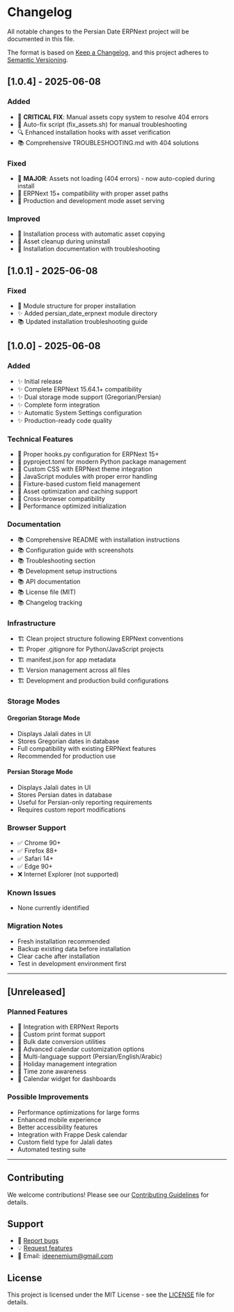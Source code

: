# Changelog

All notable changes to the Persian Date ERPNext project will be documented in this file.

The format is based on [Keep a Changelog](https://keepachangelog.com/en/1.0.0/),
and this project adheres to [Semantic Versioning](https://semver.org/spec/v2.0.0.html).

## [1.0.4] - 2025-06-08

### Added
- 🔧 **CRITICAL FIX**: Manual assets copy system to resolve 404 errors
- 📜 Auto-fix script (fix_assets.sh) for manual troubleshooting
- 🔍 Enhanced installation hooks with asset verification
- 📚 Comprehensive TROUBLESHOOTING.md with 404 solutions

### Fixed
- 🐛 **MAJOR**: Assets not loading (404 errors) - now auto-copied during install
- 🔧 ERPNext 15+ compatibility with proper asset paths
- 🎯 Production and development mode asset serving

### Improved
- 🚀 Installation process with automatic asset copying
- 🧹 Asset cleanup during uninstall
- 📖 Installation documentation with troubleshooting

## [1.0.1] - 2025-06-08

### Fixed
- 🐛 Module structure for proper installation
- ✨ Added persian_date_erpnext module directory
- 📚 Updated installation troubleshooting guide

## [1.0.0] - 2025-06-08

### Added
- ✨ Initial release
- ✨ Complete ERPNext 15.64.1+ compatibility
- ✨ Dual storage mode support (Gregorian/Persian)
- ✨ Complete form integration
- ✨ Automatic System Settings configuration
- ✨ Production-ready code quality

### Technical Features
- 🔧 Proper hooks.py configuration for ERPNext 15+
- 🔧 pyproject.toml for modern Python package management
- 🔧 Custom CSS with ERPNext theme integration
- 🔧 JavaScript modules with proper error handling
- 🔧 Fixture-based custom field management
- 🔧 Asset optimization and caching support
- 🔧 Cross-browser compatibility
- 🔧 Performance optimized initialization

### Documentation
- 📚 Comprehensive README with installation instructions
- 📚 Configuration guide with screenshots
- 📚 Troubleshooting section
- 📚 Development setup instructions
- 📚 API documentation
- 📚 License file (MIT)
- 📚 Changelog tracking

### Infrastructure
- 🏗️ Clean project structure following ERPNext conventions
- 🏗️ Proper .gitignore for Python/JavaScript projects
- 🏗️ manifest.json for app metadata
- 🏗️ Version management across all files
- 🏗️ Development and production build configurations

### Storage Modes

#### Gregorian Storage Mode
- Displays Jalali dates in UI
- Stores Gregorian dates in database
- Full compatibility with existing ERPNext features
- Recommended for production use

#### Persian Storage Mode  
- Displays Jalali dates in UI
- Stores Persian dates in database
- Useful for Persian-only reporting requirements
- Requires custom report modifications

### Browser Support
- ✅ Chrome 90+
- ✅ Firefox 88+
- ✅ Safari 14+
- ✅ Edge 90+
- ❌ Internet Explorer (not supported)

### Known Issues
- None currently identified

### Migration Notes
- Fresh installation recommended
- Backup existing data before installation
- Clear cache after installation
- Test in development environment first

---

## [Unreleased]

### Planned Features
- 🔮 Integration with ERPNext Reports
- 🔮 Custom print format support
- 🔮 Bulk date conversion utilities
- 🔮 Advanced calendar customization options
- 🔮 Multi-language support (Persian/English/Arabic)
- 🔮 Holiday management integration
- 🔮 Time zone awareness
- 🔮 Calendar widget for dashboards

### Possible Improvements
- Performance optimizations for large forms
- Enhanced mobile experience
- Better accessibility features
- Integration with Frappe Desk calendar
- Custom field type for Jalali dates
- Automated testing suite

---

## Contributing

We welcome contributions! Please see our [Contributing Guidelines](CONTRIBUTING.md) for details.

## Support

- 🐛 [Report bugs](https://github.com/erenaydin-t/persiandateerpnext/issues)
- 💡 [Request features](https://github.com/erenaydin-t/persiandateerpnext/issues)
- 📧 Email: ideenemium@gmail.com

## License

This project is licensed under the MIT License - see the [LICENSE](LICENSE) file for details.
